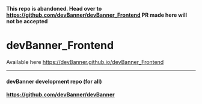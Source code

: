 **This repo is abandoned. Head over to https://github.com/devBanner/devBanner_Frontend
PR made here will not be accepted** 

# devBanner_Frontend
Available here
https://devBanner.github.io/devBanner_Frontend


----



#### devBanner development repo (for all)
**https://github.com/devBanner/devBanner**
